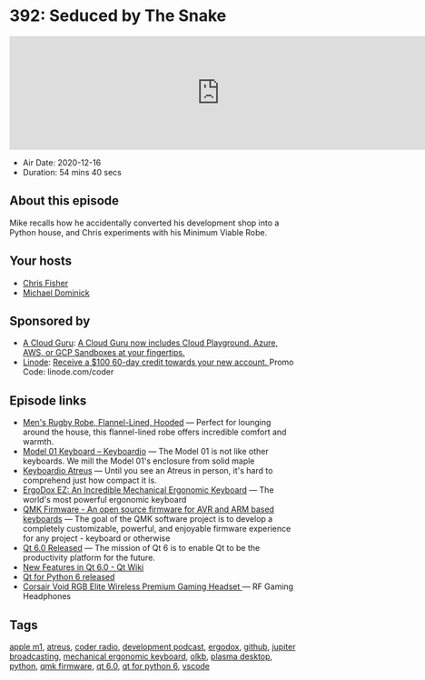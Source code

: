 # 392: Seduced by The Snake

<iframe src="https://player.fireside.fm/v2/MLf2ZzhC+MQkts6m6?theme=dark" width="740" height="200" frameborder="0" scrolling="no"></iframe>

* Air Date: 2020-12-16
* Duration: 54 mins 40 secs

## About this episode

Mike recalls how he accidentally converted his development shop into a Python house, and Chris experiments with his Minimum Viable Robe.

## Your hosts
* [Chris Fisher](https://coder.show/hosts/chrislas)
* [Michael Dominick](https://coder.show/hosts/michael)

## Sponsored by

  * [A Cloud Guru](https://acloudguru.com): [A Cloud Guru now includes Cloud Playground. Azure, AWS, or GCP Sandboxes at your fingertips.](https://acloudguru.com)
  * [Linode](https://linode.com/coder): [Receive a $100 60-day credit towards your new account. ](https://linode.com/coder) Promo Code: linode.com/coder



## Episode links

  * [Men's Rugby Robe, Flannel-Lined, Hooded](https://www.llbean.com/llb/shop/120248 "Men's Rugby Robe, Flannel-Lined, Hooded") — Perfect for lounging around the house, this flannel-lined robe offers incredible comfort and warmth.
  * [Model 01 Keyboard – Keyboardio](https://shop.keyboard.io/products/model-01-keyboard?variant=30996744405065 "Model 01 Keyboard – Keyboardio") — The Model 01 is not like other keyboards. We mill the Model 01's enclosure from solid maple
  * [Keyboardio Atreus](https://shop.keyboard.io/products/keyboardio-atreus "Keyboardio Atreus") — Until you see an Atreus in person, it's hard to comprehend just how compact it is.
  * [ErgoDox EZ: An Incredible Mechanical Ergonomic Keyboard](https://ergodox-ez.com/ "ErgoDox EZ: An Incredible Mechanical Ergonomic Keyboard") — The world's most powerful ergonomic keyboard
  * [QMK Firmware - An open source firmware for AVR and ARM based keyboards](https://qmk.fm/ "QMK Firmware - An open source firmware for AVR and ARM based keyboards") — The goal of the QMK software project is to develop a completely customizable, powerful, and enjoyable firmware experience for any project - keyboard or otherwise
  * [Qt 6.0 Released](https://www.qt.io/blog/qt-6.0-released "Qt 6.0 Released") — The mission of Qt 6 is to enable Qt to be the productivity platform for the future. 
  * [New Features in Qt 6.0 - Qt Wiki](https://wiki.qt.io/New_Features_in_Qt_6.0 "New Features in Qt 6.0 - Qt Wiki")
  * [Qt for Python 6 released](https://www.qt.io/blog/qt-for-python-6-released "Qt for Python 6 released")
  * [Corsair Void RGB Elite Wireless Premium Gaming Headset ](https://www.amazon.com/Corsair-Wireless-Premium-Headset-Surround/dp/B07X8SJ8HM "Corsair Void RGB Elite Wireless Premium Gaming Headset ") — RF Gaming Headphones



## Tags

[apple m1](https://coder.show/tags/apple%20m1), [atreus](https://coder.show/tags/atreus), [coder radio](https://coder.show/tags/coder%20radio), [development podcast](https://coder.show/tags/development%20podcast), [ergodox](https://coder.show/tags/ergodox), [github](https://coder.show/tags/github), [jupiter broadcasting](https://coder.show/tags/jupiter%20broadcasting), [mechanical ergonomic keyboard](https://coder.show/tags/mechanical%20ergonomic%20keyboard), [olkb](https://coder.show/tags/olkb), [plasma desktop](https://coder.show/tags/plasma%20desktop), [python](https://coder.show/tags/python), [qmk firmware](https://coder.show/tags/qmk%20firmware), [qt 6.0](https://coder.show/tags/qt%206.0), [qt for python 6](https://coder.show/tags/qt%20for%20python%206), [vscode](https://coder.show/tags/vscode)